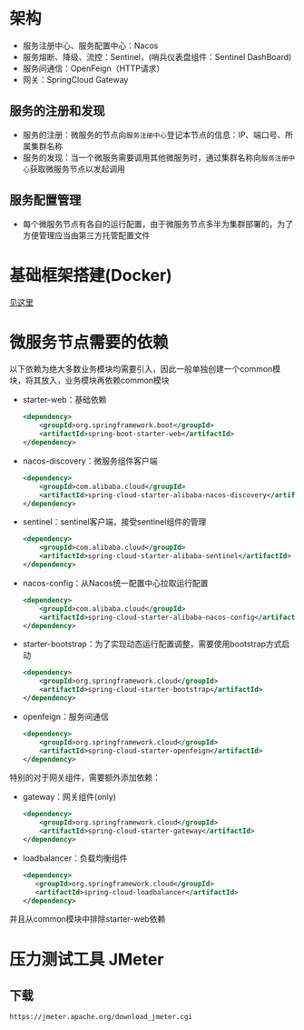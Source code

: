 # 架构

- 服务注册中心、服务配置中心：Nacos
- 服务熔断、降级、流控：Sentinel，(哨兵仪表盘组件：Sentinel DashBoard)
- 服务间通信：OpenFeign（HTTP请求）
- 网关：SpringCloud Gateway

## 服务的注册和发现

- 服务的注册：微服务的节点向`服务注册中心`登记本节点的信息：IP、端口号、所属集群名称
- 服务的发现：当一个微服务需要调用其他微服务时，通过集群名称向`服务注册中心`获取微服务节点以发起调用

## 服务配置管理

- 每个微服务节点有各自的运行配置，由于微服务节点多半为集群部署的，为了方便管理应当由第三方托管配置文件

# 基础框架搭建(Docker)

[见这里](./Docker部署软件服务.md)

# 微服务节点需要的依赖

以下依赖为绝大多数业务模块均需要引入，因此一般单独创建一个common模块，将其放入，业务模块再依赖common模块

- starter-web：基础依赖

  ```xml
  <dependency>
      <groupId>org.springframework.boot</groupId>
      <artifactId>spring-boot-starter-web</artifactId>
  </dependency>
  ```

- nacos-discovery：微服务组件客户端

  ```xml
  <dependency>
      <groupId>com.alibaba.cloud</groupId>
      <artifactId>spring-cloud-starter-alibaba-nacos-discovery</artifactId>
  </dependency>
  ```

- sentinel：sentinel客户端，接受sentinel组件的管理

  ```xml
  <dependency>
      <groupId>com.alibaba.cloud</groupId>
      <artifactId>spring-cloud-starter-alibaba-sentinel</artifactId>
  </dependency>
  ```

- nacos-config：从Nacos统一配置中心拉取运行配置

  ```xml
  <dependency>
      <groupId>com.alibaba.cloud</groupId>
      <artifactId>spring-cloud-starter-alibaba-nacos-config</artifactId>
  </dependency>
  ```

- starter-bootstrap：为了实现动态运行配置调整，需要使用bootstrap方式启动

  ```xml
  <dependency>
      <groupId>org.springframework.cloud</groupId>
      <artifactId>spring-cloud-starter-bootstrap</artifactId>
  </dependency>
  ```

- openfeign：服务间通信

  ```xml
  <dependency>
      <groupId>org.springframework.cloud</groupId>
      <artifactId>spring-cloud-starter-openfeign</artifactId>
  </dependency>
  ```

特别的对于网关组件，需要额外添加依赖：

- gateway：网关组件(only)

  ```xml
  <dependency>
      <groupId>org.springframework.cloud</groupId>
      <artifactId>spring-cloud-starter-gateway</artifactId>
  </dependency>
  ```

- loadbalancer：负载均衡组件

  ```xml
  <dependency>
     <groupId>org.springframework.cloud</groupId>
     <artifactId>spring-cloud-loadbalancer</artifactId>
  </dependency>
  ```

并且从common模块中排除starter-web依赖

# 压力测试工具 JMeter

## 下载

```
https://jmeter.apache.org/download_jmeter.cgi
```
